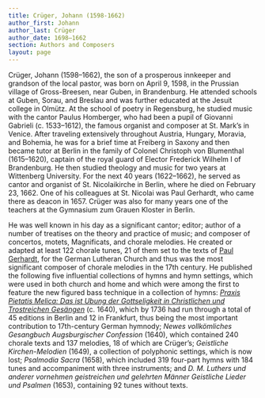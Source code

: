 ```yaml
---
title: Crüger, Johann (1598-1662)
author_first: Johann
author_last: Crüger
author_date: 1698–1662
section: Authors and Composers
layout: page
---
```


Crüger, Johann (1598–1662), the son of a prosperous innkeeper and grandson of the local pastor, was born on April 9, 1598, in the Prussian village of Gross-Breesen, near Guben, in Brandenburg. He attended schools at Guben, Sorau, and Breslau and was further educated at the Jesuit college in Olmütz. At the school of poetry in Regensburg, he studied music with the cantor Paulus Homberger, who had been a pupil of Giovanni Gabrieli (c. 1533–1612), the famous organist and composer at St. Mark’s in Venice. After traveling extensively throughout Austria, Hungary, Moravia, and Bohemia, he was for a brief time at Freiberg in Saxony and then became tutor at Berlin in the family of Colonel Christoph von Blumenthal (1615–1620), captain of the royal guard of Elector Frederick Wilhelm I of Brandenburg. He then studied theology and music for two years at Wittenberg University. For the next 40 years (1622–1662), he served as cantor and organist of St. Nicolaikirche in Berlin, where he died on February 23, 1662. One of his colleagues at St. Nicolai was Paul Gerhardt, who came there as deacon in 1657. Crüger was also for many years one of the teachers at the Gymnasium zum Grauen Kloster in Berlin.

He was well known in his day as a significant cantor; editor; author of a number of treatises on the theory and practice of music; and composer of concertos, motets, Magnificats, and chorale melodies. He created or adapted at least 122 chorale tunes, 21 of them set to the texts of [Paul Gerhardt](/authors/gerhardt), for the German Lutheran Church and thus was the most significant composer of chorale melodies in the 17th century. He published the following five influential collections of hymns and hymn settings, which were used in both church and home and which were among the first to feature the new figured bass technique in a collection of hymns: *[Praxis Pietatis Melica: Das ist Ubung der Gottseligkeit in Christlichen und Trostreichen Gesängen](/sources/praxis)* (c. 1640), which by 1736 had run through a total of 45 editions in Berlin and 12 in Frankfurt, thus being the most important contribution to 17th-century German hymnody; *Newes vollkömliches Gesangbuch Augsburgischer Confession* (1640), which contained 240 chorale texts and 137 melodies, 18 of which are Crüger’s; *Geistliche Kirchen-Melodien* (1649), a collection of polyphonic settings, which is now lost; *Psalmodia Sacra* (1658), which included 319 four-part hymns with 184 tunes and accompaniment with three instruments; and *D. M. Luthers und anderer vornehmen geistreichen und gelehrten Männer Geistliche Lieder und Psalmen* (1653), containing 92 tunes without texts.


​			
​		